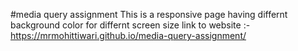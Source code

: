 #media query assignment 
This is a responsive page having differnt background color for differnt screen size
link to website :-
https://mrmohittiwari.github.io/media-query-assignment/